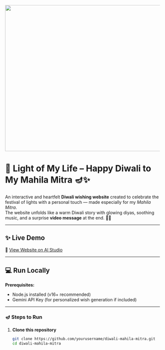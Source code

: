 <div align="center">
  <img width="1200" height="475" alt="DiwaliBanner" src="https://github.com/user-attachments/assets/0aa67016-6eaf-458a-adb2-6e31a0763ed6" />
</div>

# 🌸 Light of My Life – Happy Diwali to My Mahila Mitra 🪔✨

An interactive and heartfelt **Diwali wishing website** created to celebrate the festival of lights with a personal touch — made especially for my *Mahila Mitra*.  
The website unfolds like a warm Diwali story with glowing diyas, soothing music, and a surprise **video message** at the end. 🎥💖

---

## ✨ Live Demo
🔗 [View Website on AI Studio](https://ai.studio/apps/drive/1uU1-YCdmtxOPmZUVajNsZOy-KJb8CxOK)

---

## 💻 Run Locally

**Prerequisites:**  
- Node.js installed (v16+ recommended)  
- Gemini API Key (for personalized wish generation if included)

---

### 🪔 Steps to Run

1. **Clone this repository**
   ```bash
   git clone https://github.com/yourusername/diwali-mahila-mitra.git
   cd diwali-mahila-mitra

